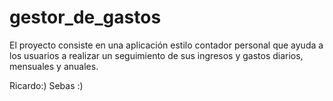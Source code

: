 # gestor_de_gastos
El proyecto consiste en una aplicación estilo contador personal que ayuda a los usuarios a realizar un seguimiento de sus ingresos y gastos diarios, mensuales y anuales.


Ricardo:)
Sebas :)
